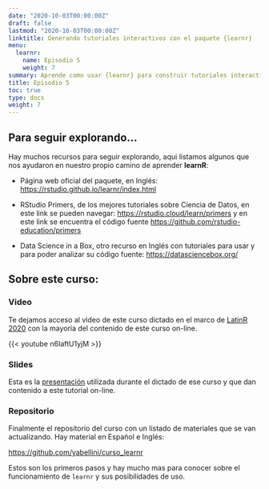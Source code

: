 ```yaml
---
date: "2020-10-03T00:00:00Z"
draft: false
lastmod: "2020-10-03T00:00:00Z"
linktitle: Generando tutoriales interactivos con el paquete {learnr}
menu:
  learnr:
    name: Episodio 5
    weight: 7
summary: Aprende como usar {learnr} para construir tutoriales interactivos con R.
title: Episodio 5
toc: true
type: docs
weight: 7
---
```


## Para seguir explorando...

Hay muchos recursos para seguir explorando, aqui listamos algunos que nos ayudaron en nuestro propio camino de aprender **learnR**:

* Página web oficial del paquete, en Inglés: https://rstudio.github.io/learnr/index.html 

* RStudio Primers, de los mejores tutoriales sobre Ciencia de Datos, en este link se pueden navegar: https://rstudio.cloud/learn/primers y en este link se encuentra el código fuente https://github.com/rstudio-education/primers 

* Data Science in a Box, otro recurso en Inglés con tutoriales para usar y para poder analizar su código fuente: https://datasciencebox.org/ 

## Sobre este curso:

### Video

Te dejamos acceso al video de este curso dictado en el marco de [LatinR 2020](https://latin-r.com/) con la mayoría del contenido de este curso on-line.

{{< youtube n6IaftU1yjM >}}

### Slides

Esta es la [presentación](http://tiny.cc/slides_learnr) utilizada durante el dictado de ese curso y que dan contenido a este tutorial on-line.

### Repositorio 

Finalmente el repositorio del curso con un listado de materiales que se van actualizando.  Hay material en Español e Inglés:

https://github.com/yabellini/curso_learnr 

Estos son los primeros pasos y hay mucho mas para conocer sobre el funcionamiento de `learnr` y sus posibilidades de uso.
